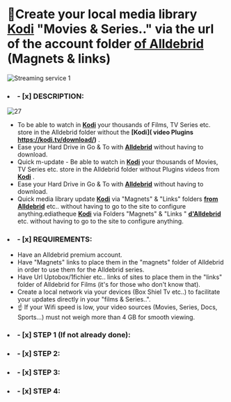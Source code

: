 # 👋Create your local media library **[Kodi](https://kodi.tv/download/)** "Movies & Series.." via the url of the account folder **[of Alldebrid](https://alldebrid.fr/)** (Magnets & links)

![Streaming service 1](https://github.com/victore447/MagnetsAndLinksAlldebridInMultimedia/assets/48101775/0055469a-9784-44cd-aefc-ce0ff0599fde)

### <li>- [x] DESCRIPTION: </li>
![27](https://github.com/victore447/MagnetsAndLinksAlldebridInMultimedia/assets/48101775/c0cb8df7-e32a-45ff-94a4-d7e44b72017b)
 - To be able to watch in **[Kodi](https://kodi.tv/download/)** your thousands of Films, TV Series etc. store in the Alldebrid folder without the **[Kodi]( video Plugins  https://kodi.tv/download/)** .
 - Ease your Hard Drive in Go & To with **[Alldebrid](https://alldebrid.fr/)** without having to download.
 - Quick m-update - Be able to watch in **[Kodi](https://kodi.tv/download/)** your thousands of Movies, TV Series etc. store in the Alldebrid folder without Plugins  videos from **[Kodi](https://kodi.tv/download/)** .
 - Ease your Hard Drive in Go & To with **[Alldebrid](https://alldebrid.fr/)** without having to download.
 - Quick media library update **[Kodi](https://kodi.tv/download/)** via "Magnets" & "Links" folders **[from Alldebrid](https://alldebrid.fr/)** etc.. without having to go to the site to configure anything.ediatheque **[Kodi](https://kodi.tv/download/)** via Folders "Magnets" & "Links  " **[d'Alldebrid](https://alldebrid.fr/)** etc. without having to go to the site to configure anything.

### <li>- [x] REQUIREMENTS: </li>
 - Have an Alldebrid premium account.
 - Have "Magnets" links to place them in the "magnets" folder of Alldebrid in order to use them for the Alldebrid series.
 - Have Url Uptobox/1fichier etc.. links of sites to place them in the "links" folder of Alldebrid for Films (it's for those who don't know that).
 - Create a local network via your devices (Box Shiel Tv etc..) to facilitate your updates directly in your "films & Series..".
- ☝️ If your Wifi speed is low, your video sources (Movies, Series, Docs, Sports...) must not weigh more than 4 GB for smooth viewing.


### <li>- [x] STEP 1 (If not already done): </li>

### <li>- [x] STEP 2: </li>

### <li>- [x] STEP 3: </li>

### <li>- [x] STEP 4: </li>

